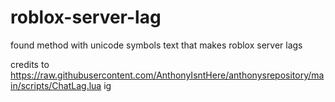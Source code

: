 # roblox-server-lag
found method with unicode symbols text that makes roblox server lags

credits to https://raw.githubusercontent.com/AnthonyIsntHere/anthonysrepository/main/scripts/ChatLag.lua ig
